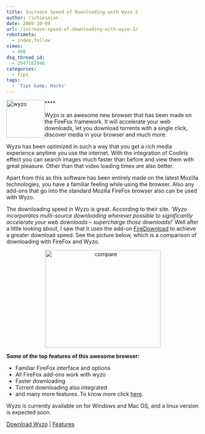 ```yaml
---
title: Increase Speed of Downloading with Wyzo 3
author: richiesajan
date: 2009-10-09
url: /increase-speed-of-downloading-with-wyzo-3/
robotsmeta:
  - index,follow
views:
  - 498
dsq_thread_id:
  - 2947102948
categories:
  - Tips
tags:
  - 'Tips &amp; Hacks'
---
```

****[<img class="wp-image-53448" style="border-right-width: 0px;border-top-width: 0px;border-bottom-width: 0px;margin-left: 0px;border-left-width: 0px;margin-right: 0px" src="http://cdn.devilsworkshop.org/files/2009/10/wyzo_thumb.png" border="0" alt="wyzo" width="100" height="99" align="left" />][1]

Wyzo is an awesome new browser that has been made on the FireFox framework. It will accelerate your web downloads, let you download torrents with a single click, discover media in your browser and much more. <!--more-->

Wyzo has been optimized in such a way that you get a rich media experience anytime you use the internet. With the integration of Cooliris effect you can search images much faster than before and view them with great pleasure. Other than that video loading times are also better.

Apart from this as this software has been entirely made on the latest Mozilla technologies, you have a familiar feeling while using the browser. Also any add-ons that go into the standard Mozilla FireFox browser also can be used with Wyzo.

The downloading speed in Wyzo is great. According to their site. ‘*Wyzo incorporates multi-source downloading wherever possible to significantly accelerate your web downloads &#8211; supercharge those downloads!*’ Well after a little looking about, I saw that it uses the add-on <a href="https://addons.mozilla.org/en-US/firefox/addon/10615" onclick="_gaq.push(['_trackEvent', 'outbound-article', 'https://addons.mozilla.org/en-US/firefox/addon/10615', 'FireDownload']);" target="_blank">FireDownload</a> to achieve a greater download speed. See the picture below, which is a comparison of downloading with FireFox and Wyzo.

<p align="center">
  <a href="http://cdn.devilsworkshop.org/files/2009/10/compare.png"><img style="border-right-width: 0px;border-top-width: 0px;border-bottom-width: 0px;border-left-width: 0px" src="http://cdn.devilsworkshop.org/files/2009/10/compare_thumb.png" border="0" alt="compare" width="302" height="255" /></a>
</p>

**Some of the top features of this awesome browser:**

  * Familiar FireFox interface and options
  * All FireFox add-ons work with wyzo
  * Faster downloading
  * Torrent downloading also integrated
  * and many more features. To know more click <a href="http://www.wyzo.com/features/" onclick="_gaq.push(['_trackEvent', 'outbound-article', 'http://www.wyzo.com/features/', 'here']);" title="More features of Wyzo"  target="_blank">here</a>.

Wyzo is currently available on for Windows and Mac OS, and a linux version is expected soon.

<a href="http://www.wyzo.com/download/" onclick="_gaq.push(['_trackEvent', 'outbound-article', 'http://www.wyzo.com/download/', 'Download Wyzo']);" target="_blank">Download Wyzo</a> | <a href="http://www.wyzo.com/features/" onclick="_gaq.push(['_trackEvent', 'outbound-article', 'http://www.wyzo.com/features/', 'Features']);" target="_blank">Features</a>

 [1]: http://cdn.devilsworkshop.org/files/2009/10/wyzo.png
